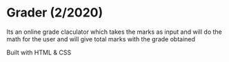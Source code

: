 # Grader (2/2020)

Its an online grade claculator which takes the marks as input and will do the math for the user and will give total marks with the grade obtained 

Built with HTML & CSS
